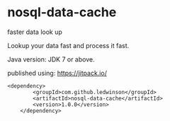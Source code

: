 # nosql-data-cache
faster data look up 

Lookup your data fast and process it fast.

Java version: JDK 7 or above.

published using: https://jitpack.io/

    <dependency>
			<groupId>com.github.ledwinson</groupId>
			<artifactId>nosql-data-cache</artifactId>
			<version>1.0.0</version>
		</dependency>
